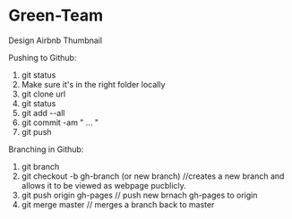 Green-Team
==========

Design Airbnb Thumbnail

Pushing to Github:

1. git status
2. Make sure it's in the right folder locally
3. git clone url
4. git status
5. git add --all
6. git commit -am " ... "
7. git push


Branching in Github:

1. git branch
2. git checkout -b gh-branch (or new branch) //creates a new branch and allows it to be viewed as webpage pucblicly.
3. git push origin gh-pages // push new brnach gh-pages to origin
4. git merge master // merges a branch back to master
